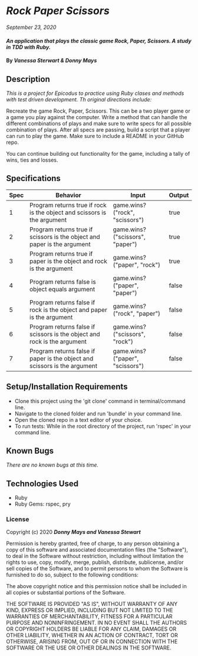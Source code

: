 # _Rock Paper Scissors_

_September 23, 2020_

#### _An application that plays the classic game Rock, Paper, Scissors. A study in TDD with Ruby._

#### By _**Vanessa Sterwart & Donny Mays**_

## Description

_This is a project for Epicodus to practice using Ruby clases and methods with test driven development. Th original directions include:_

Recreate the game Rock, Paper, Scissors. This can be a two player game or a game you play against the computer. Write a method that can handle the different combinations of plays and make sure to write specs for all possible combination of plays. After all specs are passing, build a script that a player can run to play the game. Make sure to include a README in your GitHub repo.

You can continue building out functionality for the game, including a tally of wins, ties and losses.

## Specifications
| Spec     | Behavior | Input    | Output   |
| -------- | -------- | -------- | -------- |
| 1 | Program returns true if rock is the object and scissors is the argument | game.wins?("rock", "scissors") | true |
| 2 | Program returns true if scissors is the object and paper is the argument  | game.wins?("scissors", "paper") | true |
| 3 | Program returns true if paper is the object and rock is the argument | game.wins?("paper", "rock") | true |
| 4 | Program returns false is object equals argument | game.wins?("paper", "paper") | false |
| 5 | Program returns false if rock is the object and paper is the argument | game.wins?("rock", "paper") | false |
| 6 | Program returns false if scissors is the object and rock is the argument  | game.wins?("scissors", "rock") | false |
| 7 | Program returns false if paper is the object and scissors is the argument | game.wins?("paper", "scissors") | false |

## Setup/Installation Requirements

- Clone this project using the 'git clone' command in terminal/command line.
- Navigate to the cloned folder and run 'bundle' in your command line.
- Open the cloned repo in a text editor of your choice.
- To run tests: While in the root directory of the project, run 'rspec' in your command line.

## Known Bugs

_There are no known bugs at this time._

## Technologies Used
* Ruby
* Ruby Gems: rspec, pry

### License

Copyright (c) 2020 **_Donny Mays and Vanessa Stewart_**

Permission is hereby granted, free of charge, to any person obtaining a copy of this software and associated documentation files (the "Software"), to deal in the Software without restriction, including without limitation the rights to use, copy, modify, merge, publish, distribute, sublicense, and/or sell copies of the Software, and to permit persons to whom the Software is furnished to do so, subject to the following conditions:

The above copyright notice and this permission notice shall be included in all copies or substantial portions of the Software.

THE SOFTWARE IS PROVIDED "AS IS", WITHOUT WARRANTY OF ANY KIND, EXPRESS OR IMPLIED, INCLUDING BUT NOT LIMITED TO THE WARRANTIES OF MERCHANTABILITY, FITNESS FOR A PARTICULAR PURPOSE AND NONINFRINGEMENT. IN NO EVENT SHALL THE AUTHORS OR COPYRIGHT HOLDERS BE LIABLE FOR ANY CLAIM, DAMAGES OR OTHER LIABILITY, WHETHER IN AN ACTION OF CONTRACT, TORT OR OTHERWISE, ARISING FROM, OUT OF OR IN CONNECTION WITH THE SOFTWARE OR THE USE OR OTHER DEALINGS IN THE SOFTWARE.
